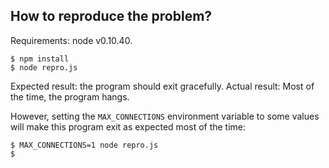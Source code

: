 ## How to reproduce the problem?

Requirements: node v0.10.40.

```
$ npm install
$ node repro.js
```

Expected result: the program should exit gracefully.
Actual result: Most of the time, the program hangs.

However, setting the `MAX_CONNECTIONS` environment variable to some values
will make this program exit as expected most of the time:

```
$ MAX_CONNECTIONS=1 node repro.js
$
```
